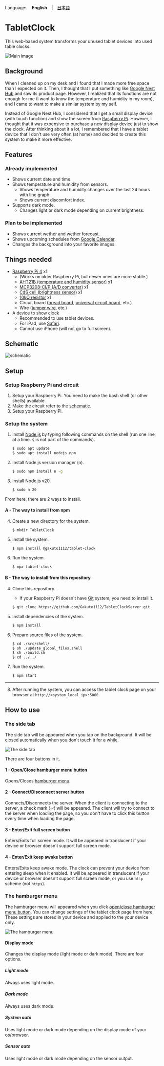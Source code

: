 Language: 　**English**　|　[日本語](./README_jp.md)

# TabletClock
This web-based system transforms your unused tablet devices into used table clocks.

![Main image](./README_images/main.jpg)

## Background
When I cleaned up on my desk and I found that I made more free space than I expected on it. Then, I thought that I put something like [Google Nest Hub](https://store.google.com/product/nest_hub_2nd_gen) and saw its product page. However, I realized that its functions are not enough for me (I want to know the temperature and humidity in my room), and I came to want to make a similar system by my self.

Instead of Google Nest Hub, I considered that I get a small display device (with touch function) and show the screen from [Raspberry Pi](https://www.raspberrypi.com/). However, I thought that it was expensive to purchase a new display device just to show the clock. After thinking about it a lot, I remembered that I have a tablet device that I don't use very often (at home) and decided to create this system to make it more effective.

## Features
### Already implemented
- Shows current date and time.
- Shows temperature and humidity from sensors.
  - Shows temperature and humidity changes over the last 24 hours with line graph.
  - Shows current discomfort index.
- Supports dark mode.
  - Changes light or dark mode depending on current brightness.

### Plan to be implemented
- Shows current wether and wether forecast.
- Shows upcoming schedules from [Google Calendar](https://calendar.google.com).
- Changes the background into your favorite images.

## Things needed
- [Raspberry Pi 4](https://www.raspberrypi.com/products/raspberry-pi-4-model-b/) x1
  - (Works on older Raspberry Pi, but newer ones are more stable.)
  - [AHT21B (temperature and humidity sensor)](https://akizukidenshi.com/catalog/g/gK-17394/) x1
  - [MCP3208-CI/P (A/D converter)](https://akizukidenshi.com/catalog/g/gI-00238/) x1
  - [CdS cell (brightness sensor)](https://akizukidenshi.com/catalog/g/gI-00110/) x1
  - [10kΩ resistor](https://akizukidenshi.com/catalog/g/gR-25103/) x1
  - Circuit board ([bread board](https://akizukidenshi.com/catalog/g/gP-05294/), [universal circuit board](https://akizukidenshi.com/catalog/g/gP-03229/), etc.)
  - Wire ([jumper wire](https://akizukidenshi.com/catalog/g/gC-05159/), etc.)
- A device to show clock
  - Recommended to use tablet devices.
  - For iPad, use [Safari](https://www.apple.com/safari/).
  - Cannot use iPhone (will not go to full screen).

## Schematic
![schematic](./README_images/raspberry_pi_curcuit_diagram.drawio.svg)

## Setup
### Setup Raspberry Pi and circuit
1. Setup your Raspberry Pi. You need to make the bash shell (or other shells) available.
2. Make the circuit refer to the [schematic](#schematic).
2. Setup your Raspberry Pi.

### Setup the system
1. Install [Node.js](https://nodejs.org) by typing following commands on the shell (run one line at a time. `$` is not part of the commands).
   ```sh
   $ sudo apt update
   $ sudo apt install nodejs npm
   ```

2. Install Node.js version manager (n).
   ```sh
   $ sudo npm install n -g
   ```

3. Install Node.js v20.
   ```sh
   $ sudo n 20
   ```

From here, there are 2 ways to install.

#### A - The way to install from npm
4. Create a new directory for the system.
   ```sh
   $ mkdir TabletClock
   ```

5. Install the system.
   ```sh
   $ npm install @gakuto1112/tablet-clock
   ```

6. Run the system.
   ```sh
   $ npx tablet-clock
   ```

#### B - The way to install from this repository
4. Clone this repository.
   - If your Raspberry Pi doesn't have [Git](https://git-scm.com/) system, you need to install it.
   ```sh
   $ git clone https://github.com/Gakuto1112/TabletClockServer.git
   ```

5. Install dependencies of the system.
   ```sh
   $ npm install
   ```

6. Prepare source files of the system.
   ```sh
   $ cd ./src/shell/
   $ sh ./update_global_files.shell
   $ sh ./build.sh
   $ cd ../../
   ```

7. Run the system.
   ```sh
   $ npm start
   ```

---

8. After running the system, you can access the tablet clock page on your browser at `http://<system_local_ip>:5000`.

## How to use
### The side tab
The side tab will be appeared when you tap on the background. It will be closed automatically when you don't touch it for a while.

![The side tab](./README_images/side_tab.jpg)

There are four buttons in it.

#### 1 - Open/Close hamburger menu button
Opens/Closes [hamburger menu](#the-hamburger-menu).

#### 2 - Connect/Disconnect server button
Connects/Disconnects the server. When the client is connecting to the server, a check mark (✓) will be appeared. The client will try to connect to the server when loading the page, so you don't have to click this button every time when loading the page.

#### 3 - Enter/Exit full screen button
Enters/Exits full screen mode. It will be appeared in translucent if your device or browser doesn't support full screen mode.

#### 4 - Enter/Exit keep awake button
Enters/Exits keep awake mode. The clock can prevent your device from entering sleep when it enabled. It will be appeared in translucent if your device or browser doesn't support full screen mode, or you use `http` scheme (not `https`).

### The hamburger menu
The hamburger menu will appeared when you click [open/close hamburger menu button](#1---openclose-hamburger-menu-button). You can change settings of the tablet clock page from here. These settings are stored in your device and applied to the your device only.

![The hamburger menu](./README_images/hamburger_menu.jpg)

#### Display mode
Changes the display mode (light mode or dark mode). There are four options.

##### Light mode
Always uses light mode.

##### Dark mode
Always uses dark mode.

##### System auto
Uses light mode or dark mode depending on the display mode of your os/browser.

##### Sensor auto
Uses light mode or dark mode depending on the sensor output.